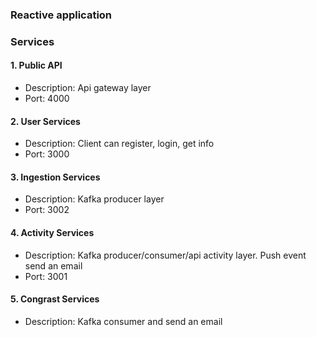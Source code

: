 ### Reactive application

### Services

#### 1. Public API

- Description: Api gateway layer
- Port: 4000

#### 2. User Services

- Description: Client can register, login, get info
- Port: 3000

#### 3. Ingestion Services

- Description: Kafka producer layer
- Port: 3002

#### 4. Activity Services

- Description: Kafka producer/consumer/api activity layer. Push event send an email
- Port: 3001

#### 5. Congrast Services
- Description: Kafka consumer and send an email
